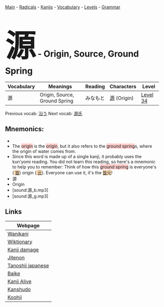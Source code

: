 <style> bigfont {font-size: 100px}</style>
[Main](../README.md) -
[Radicals](../radicals.md) -
[Kanjis](../kanjis.md) -
[Vocabulary](../vocabulary.md) -
[Levels](../levels.md) -
[Grammar](../grammar.md)
# <bigfont> 源</bigfont> - Origin, Source, Ground Spring 

| Vocabulary | Meanings | Reading | Characters | Level |
| --- | --- | --- | --- | --- |
| 源 | Origin, Source, Ground Spring | みなもと |  [源](../kanjis/源.md) (Origin) | [Level 34](../levels/wk_level34.md) |

Previous vocab: [沿う](沿う.md) Next vocab: [源氏](源氏.md) 

## Mnemonics:

* 
* The <span style="background-color:#ffcccb"> origin</span> is the <span style="background-color:#ffcccb"> origin</span>, but it also refers to the <span style="background-color:#ffcccb"> ground spring</span>s, where the origin of water comes from.
* Since this word is made up of a single kanji, it probably uses the kun'yomi reading. You did not learn this reading, so here's a mnemonic to help you to remember: Think of how this <span style="background-color:#ffcccb"> ground spring</span> is everyone's (<span style="background-color:#fed8b1"> [皆](https://jisho.org/search/皆)</span>) origin (<span style="background-color:#fed8b1"> [元](https://jisho.org/search/元)</span>). Everyone can use it, it's the <span style="background-color:#fed8b1"> [皆](https://jisho.org/search/皆)元</span>!
* 源
* Origin
* [sound:源_b.mp3]
* [sound:源_g.mp3]


## Links 

| Webpage |
| --- |
| [Wanikani          ](https://www.wanikani.com/kanji/源) |
| [Wiktionary        ](https://en.wiktionary.org/wiki/源) |
| [Kanji damage      ](http://www.kanjidamage.com/kanji/search?utf8=✓&q=源) |
| [Jitenon           ](https://jitenon.com/kanji/源) |
| [Tanoshii japanese ](https://www.tanoshiijapanese.com/dictionary/kanji.cfm?k=源) |
| [Baike             ](https://baike.baidu.com/item/源) |
| [Kanji Alive       ](https://app.kanjialive.com/源) |
| [Kanshudo          ](https://www.kanshudo.com/searchmn?q=源) |
| [Koohii            ](https://kanji.koohii.com/study/kanji/源) |
